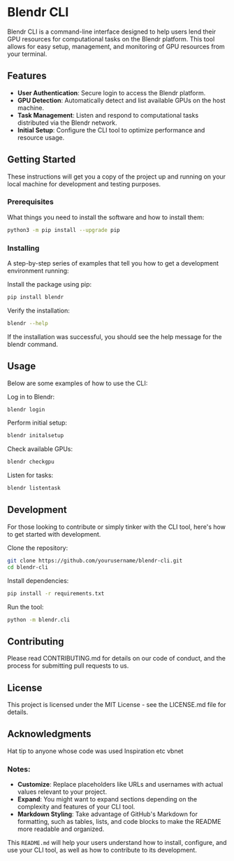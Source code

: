 # Blendr CLI

Blendr CLI is a command-line interface designed to help users lend their GPU resources for computational tasks on the Blendr platform. This tool allows for easy setup, management, and monitoring of GPU resources from your terminal.

## Features

- **User Authentication**: Secure login to access the Blendr platform.
- **GPU Detection**: Automatically detect and list available GPUs on the host machine.
- **Task Management**: Listen and respond to computational tasks distributed via the Blendr network.
- **Initial Setup**: Configure the CLI tool to optimize performance and resource usage.

## Getting Started

These instructions will get you a copy of the project up and running on your local machine for development and testing purposes.

### Prerequisites

What things you need to install the software and how to install them:

```bash
python3 -m pip install --upgrade pip
```


### Installing
A step-by-step series of examples that tell you how to get a development environment running:


Install the package using pip:

```bash
pip install blendr
```

Verify the installation:

```bash
blendr --help
```
If the installation was successful, you should see the help message for the blendr command.


## Usage
Below are some examples of how to use the CLI:

Log in to Blendr:
```bash
blendr login
```
Perform initial setup:

```bash
blendr initalsetup
```

Check available GPUs:


```bash
blendr checkgpu
```

Listen for tasks:
```bash
blendr listentask
```

## Development
For those looking to contribute or simply tinker with the CLI tool, here's how to get started with development.

Clone the repository:

```bash
git clone https://github.com/yourusername/blendr-cli.git
cd blendr-cli
```
Install dependencies:


```bash
pip install -r requirements.txt
```
Run the tool:


```bash
python -m blendr.cli
```
## Contributing
Please read CONTRIBUTING.md for details on our code of conduct, and the process for submitting pull requests to us.

## License
This project is licensed under the MIT License - see the LICENSE.md file for details.

## Acknowledgments
Hat tip to anyone whose code was used
Inspiration
etc
vbnet


### Notes:
- **Customize**: Replace placeholders like URLs and usernames with actual values relevant to your project.
- **Expand**: You might want to expand sections depending on the complexity and features of your CLI tool.
- **Markdown Styling**: Take advantage of GitHub's Markdown for formatting, such as tables, lists, and code blocks to make the README more readable and organized.

This `README.md` will help your users understand how to install, configure, and use your CLI tool, as well as how to contribute to its development.